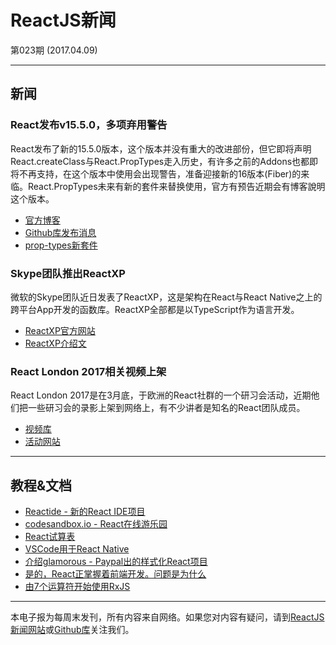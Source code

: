 # ReactJS新闻 

第023期 (2017.04.09)

***

## 新闻

### React发布v15.5.0，多项弃用警告

React发布了新的15.5.0版本，这个版本并没有重大的改进部份，但它即将声明React.createClass与React.PropTypes走入历史，有许多之前的Addons也都即将不再支持，在这个版本中使用会出现警告，准备迎接新的16版本(Fiber)的来临。React.PropTypes未来有新的套件来替换使用，官方有预告近期会有博客說明这个版本。

- [官方博客](https://facebook.github.io/react/blog/2017/04/07/react-v15.5.0.html)
- [Github库发布消息](https://github.com/facebook/react/releases/tag/v15.5.0)
- [prop-types新套件](https://github.com/reactjs/prop-types)

### Skype团队推出ReactXP 

微软的Skype团队近日发表了ReactXP，这是架构在React与React Native之上的跨平台App开发的函数库。ReactXP全部都是以TypeScript作为语言开发。

- [ReactXP官方网站](https://microsoft.github.io/reactxp/)
- [ReactXP介绍文](https://microsoft.github.io/reactxp/blog/2017/04/06/introducing-reactxp.html)

### React London 2017相关视频上架

React London 2017是在3月底，于欧洲的React社群的一个研习会活动，近期他们把一些研习会的录影上架到网络上，有不少讲者是知名的React团队成员。

- [视频库](https://www.youtube.com/channel/UCV4LIEkC0S9KUAPDm2g4mNQ)
- [活动网站](https://react.london/)


***

## 教程&文档

- [Reactide - 新的React IDE项目](http://reactide.io/)
- [codesandbox.io - React在线游乐园](http://codesandbox.io)
- [React试算表](https://nadbm.github.io/react-datasheet/)
- [VSCode用于React Native](https://medium.com/react-native-training/vscode-for-react-native-526ec4a368ce)
- [介绍glamorous - Paypal出的样式化React项目](https://medium.com/@kentcdodds/introducing-glamorous-fb3c9f4ed20e)
- [是的，React正掌握着前端开发。问题是为什么](https://medium.freecodecamp.com/yes-react-is-taking-over-front-end-development-the-question-is-why-40837af8ab76)
- [由7个运算符开始使用RxJS
](https://www.infoq.com/articles/rxjs-get-started-operators)

***

本电子报为每周末发刊，所有内容来自网络。如果您对内容有疑问，请到[ReactJS新闻网站][1]或[Github库][2]关注我们。

[1]: https://www.reactjs-tw.top/
[2]: https://github.com/eyesofkids/reactjs-news-weekly

